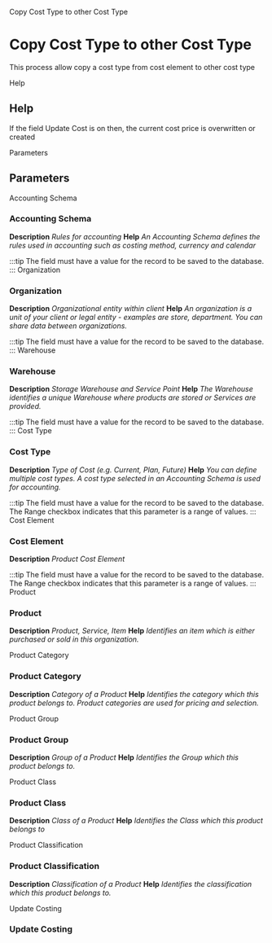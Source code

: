 
Copy Cost Type to other Cost Type
# Copy Cost Type to other Cost Type


This process allow copy a cost type from cost element to other cost type

Help
## Help

If the field Update Cost is on then,  the current cost price is overwritten or created

Parameters
## Parameters


Accounting Schema
### Accounting Schema

**Description**
 *Rules for accounting*
**Help**
 *An Accounting Schema defines the rules used in accounting such as costing method, currency and calendar*

:::tip
The field must have a value for the record to be saved to the database.
:::
Organization
### Organization

**Description**
 *Organizational entity within client*
**Help**
 *An organization is a unit of your client or legal entity - examples are store, department. You can share data between organizations.*

:::tip
The field must have a value for the record to be saved to the database.
:::
Warehouse
### Warehouse

**Description**
 *Storage Warehouse and Service Point*
**Help**
 *The Warehouse identifies a unique Warehouse where products are stored or Services are provided.*

:::tip
The field must have a value for the record to be saved to the database.
:::
Cost Type
### Cost Type

**Description**
 *Type of Cost (e.g. Current, Plan, Future)*
**Help**
 *You can define multiple cost types. A cost type selected in an Accounting Schema is used for accounting.*

:::tip
The field must have a value for the record to be saved to the database.
The Range checkbox indicates that this parameter is a range of values.
:::
Cost Element
### Cost Element

**Description**
 *Product Cost Element*

:::tip
The field must have a value for the record to be saved to the database.
The Range checkbox indicates that this parameter is a range of values.
:::
Product
### Product

**Description**
 *Product, Service, Item*
**Help**
 *Identifies an item which is either purchased or sold in this organization.*

Product Category
### Product Category

**Description**
 *Category of a Product*
**Help**
 *Identifies the category which this product belongs to.  Product categories are used for pricing and selection.*

Product Group
### Product Group

**Description**
 *Group of a Product*
**Help**
 *Identifies the Group which this product belongs to.*

Product Class
### Product Class

**Description**
 *Class of a Product*
**Help**
 *Identifies the Class which this product belongs to*

Product Classification
### Product Classification

**Description**
 *Classification of a Product*
**Help**
 *Identifies the classification which this product belongs to.*

Update Costing
### Update Costing

